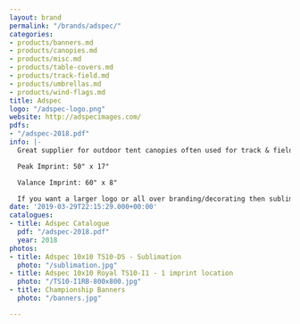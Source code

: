 ```yaml
---
layout: brand
permalink: "/brands/adspec/"
categories:
- products/banners.md
- products/canopies.md
- products/misc.md
- products/table-covers.md
- products/track-field.md
- products/umbrellas.md
- products/wind-flags.md
title: Adspec
logo: "/adspec-logo.png"
website: http://adspecimages.com/
pdfs:
- "/adspec-2018.pdf"
info: |-
  Great supplier for outdoor tent canopies often used for track & field.

  Peak Imprint: 50" x 17"

  Valance Imprint: 60" x 8"

  If you want a larger logo or all over branding/decorating then sublimation is the way to go!
date: '2019-03-29T22:15:29.000+00:00'
catalogues:
- title: Adspec Catalogue
  pdf: "/adspec-2018.pdf"
  year: 2018
photos:
- title: Adspec 10x10 TS10-DS - Sublimation
  photo: "/sublimation.jpg"
- title: Adspec 10x10 Royal TS10-I1 - 1 imprint location
  photo: "/TS10-I1RB-800x800.jpg"
- title: Championship Banners
  photo: "/banners.jpg"

---
```

